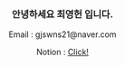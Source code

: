 
<!--
**Euntown/Euntown** is a ✨ _special_ ✨ repository because its `README.md` (this file) appears on your GitHub profile.

Here are some ideas to get you started:

- 🔭 I’m currently working on ...
- 🌱 I’m currently learning ...
- 👯 I’m looking to collaborate on ...
- 🤔 I’m looking for help with ...
- 💬 Ask me about ...
- 📫 How to reach me: ...
- 😄 Pronouns: ...
- ⚡ Fun fact: ...
-->
 <div align=center>
 <h3>안녕하세요 <strong>최영헌</strong> 입니다.</h3>
 <p>Email : gjswns21@naver.com<br>
 <p>Notion : <a href="https://sedate-anise-410.notion.site/Develope-Note-fc6d3f8ee0264c078841a5d2e5a4d7e2">Click!<a></p>
</div>
